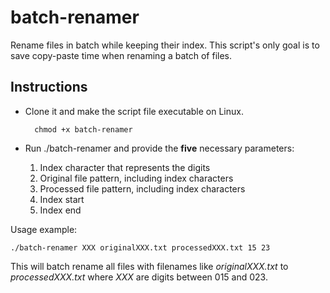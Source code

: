 batch-renamer
=============

Rename files in batch while keeping their index.
This script's only goal is to save copy-paste time when renaming a batch of files.

Instructions
-------------

* Clone it and make the script file executable on Linux.

        chmod +x batch-renamer

* Run ./batch-renamer and provide the **five** necessary parameters:
    1. Index character that represents the digits
    2. Original file pattern, including index characters
    3. Processed file pattern, including index characters
    4. Index start
    5. Index end

Usage example:

    ./batch-renamer XXX originalXXX.txt processedXXX.txt 15 23

This will batch rename all files with filenames like _originalXXX.txt_ to _processedXXX.txt_ where _XXX_ are digits between 015 and 023.

